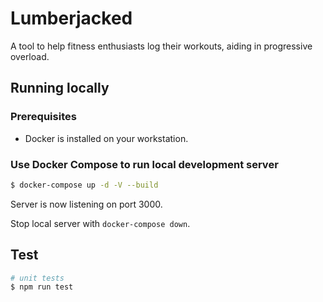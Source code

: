 # Lumberjacked

A tool to help fitness enthusiasts log their workouts, aiding in progressive overload.

## Running locally

### Prerequisites

- Docker is installed on your workstation.

### Use Docker Compose to run local development server

```bash
$ docker-compose up -d -V --build
```

Server is now listening on port 3000.

Stop local server with `docker-compose down`.

## Test

```bash
# unit tests
$ npm run test
```
